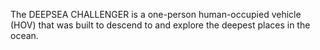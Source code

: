 <!--t DEEPSEA CHALLENGER t-->
<!--d  d-->

The DEEPSEA CHALLENGER is a one-person human-occupied vehicle (HOV) that was built to descend to and explore the deepest places in the ocean. 